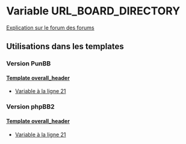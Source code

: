 # Variable URL_BOARD_DIRECTORY
[Explication sur le forum des forums](http://forum.forumactif.com/t294113-listing-des-variables#URL_BOARD_DIRECTORY)

## Utilisations dans les templates

### Version PunBB

#### [Template overall_header](punbb/overall_header.md)
* [Variable à la ligne 21](../punbb/overall_header.tpl#L21)

### Version phpBB2

#### [Template overall_header](subsilver/overall_header.md)
* [Variable à la ligne 21](../subsilver/overall_header.tpl#L21)